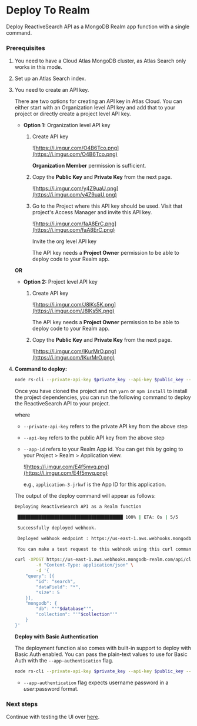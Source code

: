 # Deploy To Realm

Deploy ReactiveSearch API as a MongoDB Realm app function with a single command.

### Prerequisites

1. You need to have a Cloud Atlas MongoDB cluster, as Atlas Search only works in this mode.
2. Set up an Atlas Search index.

3. You need to create an API key.
    
    There are two options for creating an API key in Atlas Cloud. You can either start with an Organization level API key and add that to your project or directly create a project level API key.
    
    - **Option 1:** Organization level API key
        1. Create API key
            
            ![https://i.imgur.com/O4B6Tco.png](https://i.imgur.com/O4B6Tco.png)
            
            **Organization Member** permission is sufficient.
            
        
        1. Copy the **Public Key** and **Private Key** from the next page.
            
            ![https://i.imgur.com/y4Z9uaU.png](https://i.imgur.com/y4Z9uaU.png)
            
        
        1. Go to the Project where this API key should be used. Visit that project's Access Manager and invite this API key.
            
            ![https://i.imgur.com/faA8ErC.png](https://i.imgur.com/faA8ErC.png)
            
            Invite the org level API key
            
            The API key needs a **Project Owner** permission to be able to deploy code to your Realm app.
            
    
    **OR**
    
    - **Option 2:** Project level API key
        1. Create API key
            
            ![https://i.imgur.com/J8lKs5K.png](https://i.imgur.com/J8lKs5K.png)
            
            The API key needs a **Project Owner** permission to be able to deploy code to your Realm app.
            
        
        1. Copy the **Public Key** and **Private Key** from the next page.
            
            ![https://i.imgur.com/IKurMrO.png](https://i.imgur.com/IKurMrO.png)
            
    
3. **Command to deploy:**
    
    ```bash
    node rs-cli --private-api-key $private_key --api-key $public_key --app-id $app_id
    ```
    
    Once you have cloned the project and run `yarn` or `npm install` to install the project dependencies, you can run the following command to deploy the ReactiveSearch API to your project.
    
    where
    
    - `--private-api-key` refers to the private API key from the above step
    - `--api-key` refers to the public API key from the above step
    - `--app-id` refers to your Realm App id. You can get this by going to your Project > Realm > Application view.
        
        ![https://i.imgur.com/E4f5mvq.png](https://i.imgur.com/E4f5mvq.png)
        
        e.g., `application-3-jrkwf` is the App ID for this application.
        
         
        
    
    The output of the deploy command will appear as follows:
    
    ```bash
    Deploying ReactiveSearch API as a Realm function
    
     ████████████████████████████████████████ 100% | ETA: 0s | 5/5
    
     Successfully deployed webhook.
    
     Deployed webhook endpoint : https://us-east-1.aws.webhooks.mongodb-realm.com/api/client/v2.0/app/application-3-jrkwf/service/http_endpoint/incoming_webhook/reactivesearch
    
     You can make a test request to this webhook using this curl command
    
    curl -XPOST https://us-east-1.aws.webhooks.mongodb-realm.com/api/client/v2.0/app/application-3-jrkwf/service/http_endpoint/incoming_webhook/reactivesearch  \
            -H "Content-Type: application/json" \
            -d '{
    	"query": [{
    		"id": "search",
    		"dataField": "*",
    		"size": 5
    	}],
    	"mongodb": {
    		"db": "'"$database"'",
    		"collection": "'"$collection"'"
    	}
    }'
    ```
    
    **Deploy with Basic Authentication**
    
    The deployment function also comes with built-in support to deploy with Basic Auth enabled. You can pass the plain-text values to use for Basic Auth with the `--app-authentication` flag.
    
    ```bash
    node rs-cli --private-api-key $private_key --api-key $public_key --app-id $app_id --app-authentication my-user:my-password
    ```
    
    - `--app-authentication` flag expects username password in a $user:$password format.


### Next steps

Continue with testing the UI over [here](test-with-ui.md).